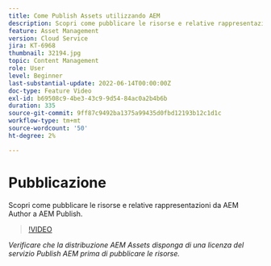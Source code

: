```yaml
---
title: Come Publish Assets utilizzando AEM
description: Scopri come pubblicare le risorse e relative rappresentazioni da AEM Author a AEM Publish.
feature: Asset Management
version: Cloud Service
jira: KT-6968
thumbnail: 32194.jpg
topic: Content Management
role: User
level: Beginner
last-substantial-update: 2022-06-14T00:00:00Z
doc-type: Feature Video
exl-id: b69508c9-4be3-43c9-9d54-84ac0a2b4b6b
duration: 335
source-git-commit: 9ff87c9492ba1375a99435d0fbd12193b12c1d1c
workflow-type: tm+mt
source-wordcount: '50'
ht-degree: 2%

---
```


# Pubblicazione

Scopri come pubblicare le risorse e relative rappresentazioni da AEM Author a AEM Publish.

>[!VIDEO](https://video.tv.adobe.com/v/330932?quality=12&learn=on)

_Verificare che la distribuzione AEM Assets disponga di una licenza del servizio Publish AEM prima di pubblicare le risorse._
